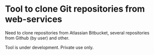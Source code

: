 Tool to clone Git repositories from web-services
================================================

Need to clone repositories from Atlassian Bitbucket, several repositories from
Github (by user) and other.

Tool is under development.
Private use only.

